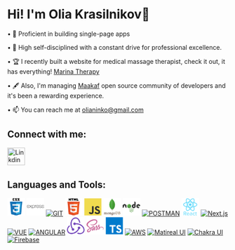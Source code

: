 # Hi! I'm Olia Krasilnikov👋

• 🌴 Proficient in building single-page apps

• 🎯 High self-disciplined with a constant drive for professional excellence.

• 🏆 I recently built a website for medical massage therapist, check it out, it has everything! [Marina Therapy](https://main.d2tvvv5hcr4651.amplifyapp.com/)

• 🖋️ Also, I'm managing [Maakaf](https://maakaf.netlify.app/) open source community of developers and it's been a rewarding experience.

• 📫 You can reach me at olianinko@gmail.com

## Connect with me:

[<img title="Linkdin" width="40px" height="40px" src="https://raw.githubusercontent.com/rahuldkjain/github-profile-readme-generator/master/src/images/icons/Social/linked-in-alt.svg" />](https://www.linkedin.com/in/olia-krasilnikov/)

## Languages and Tools:

[<img title="CSS" alt="CSS" width="40px" height="40px" src="https://raw.githubusercontent.com/devicons/devicon/master/icons/css3/css3-original-wordmark.svg" />](https://www.w3schools.com/css/)
[<img title="EXPRESS" alt="EXPRESS" width="40px" height="40px" src="https://raw.githubusercontent.com/devicons/devicon/master/icons/express/express-original-wordmark.svg" />](https://expressjs.com/)
[<img title="GIT" alt="GIT"  width="40px" height="40px" src="https://res.cloudinary.com/dkvliixzt/image/upload/v1705957283/github-142-svgrepo-com_2_fygu3n.svg" />](https://git-scm.com/)
[<img title="HTML" alt="HTML"  width="40px" height="40px" src="https://raw.githubusercontent.com/devicons/devicon/master/icons/html5/html5-original-wordmark.svg" />](https://www.w3schools.com/html/)
[<img title="JS" alt="JS"  width="40px" height="40px" src="https://raw.githubusercontent.com/devicons/devicon/master/icons/javascript/javascript-original.svg" />](https://www.w3schools.com/js/)
[<img title="MONGODB" alt="MONGODB"  width="40px" height="40px" src="https://raw.githubusercontent.com/devicons/devicon/master/icons/mongodb/mongodb-original-wordmark.svg" />](https://www.mongodb.com/)
[<img title="NODEJS" alt="NODEJS"  width="40px" height="40px" src="https://raw.githubusercontent.com/devicons/devicon/master/icons/nodejs/nodejs-original-wordmark.svg" />](https://nodejs.org/en/)
[<img title="POSTMAN" alt="POSTMAN"  width="40px" height="40px" src="https://res.cloudinary.com/dkvliixzt/image/upload/v1705957300/postman-icon-svgrepo-com_fwqc0u.svg" />](https://www.postman.com/)
[<img title="REACT" alt="REACT"  width="40px" height="40px" src="https://raw.githubusercontent.com/devicons/devicon/master/icons/react/react-original-wordmark.svg" />](https://reactjs.org/)
[<img title="Next.js" alt="Next.js"  width="40px" height="40px" src="https://res.cloudinary.com/dsinv9pik/image/upload/v1715365167/Next_ymshzv.png" />](https://nextjs.org/)
[<img title="VUE" alt="VUE"  width="40px" height="40px" src="https://upload.wikimedia.org/wikipedia/commons/thumb/9/95/Vue.js_Logo_2.svg/2367px-Vue.js_Logo_2.svg.png" />](https://vuejs.org/)
[<img title="ANGULAR" alt="ANGULAR"  width="40px" height="40px" src="https://upload.wikimedia.org/wikipedia/commons/thumb/c/cf/Angular_full_color_logo.svg/2048px-Angular_full_color_logo.svg.png" />](https://angular.io/)
[<img title="REDUX" alt="REDUX"  width="40px" height="40px" src="https://raw.githubusercontent.com/devicons/devicon/master/icons/redux/redux-original.svg" />](https://redux.js.org/)
[<img title="SASS" alt="SASS"  width="40px" height="40px" src="https://raw.githubusercontent.com/devicons/devicon/master/icons/sass/sass-original.svg" />](https://sass-lang.com/)
[<img title="TYPESCRIPT" alt="TYPESCRIPT"  width="40px" height="40px" src="https://raw.githubusercontent.com/devicons/devicon/master/icons/typescript/typescript-original.svg" />](https://www.typescriptlang.org/)
[<img title="AWS" alt="AWS"  width="40px" height="40px"
      src="https://res.cloudinary.com/dsinv9pik/image/upload/c_scale,w_40/v1715364297/AWS_pdymi9.png" />](https://aws.amazon.com/)
[<img title="Matireal UI" alt="Matireal UI"  width="40px" height="40px"
      src="https://res.cloudinary.com/ds8xkm0ue/image/upload/v1673650384/material-ui-1_waefnx.svg" />](https://mui.com/)
[<img title="Chakra UI" alt="Chakra UI"  width="40px" height="40px"
      src="https://res.cloudinary.com/dsinv9pik/image/upload/v1715366305/Chakra_rkll3e.jpg" />](https://v2.chakra-ui.com/)
[<img title="Firebase" alt="Firebase"  width="40px" height="40px"
      src="https://res.cloudinary.com/dsinv9pik/image/upload/c_scale,w_40/v1715364814/Firebase_svb6lp.png" />](https://firebase.google.com/)
